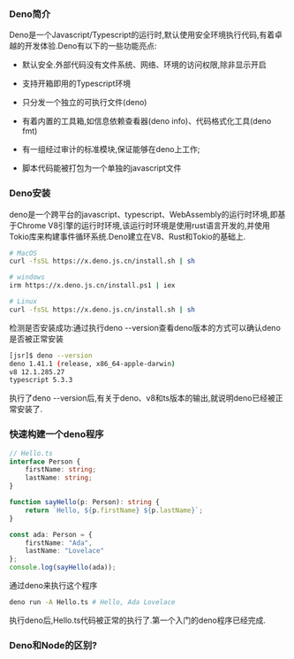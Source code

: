 ### Deno简介

Deno是一个Javascript/Typescript的运行时,默认使用安全环境执行代码,有着卓越的开发体验.Deno有以下的一些功能亮点:

- 默认安全.外部代码没有文件系统、网络、环境的访问权限,除非显示开启

- 支持开箱即用的Typescript环境

- 只分发一个独立的可执行文件(deno)

- 有着内置的工具箱,如信息依赖查看器(deno info)、代码格式化工具(deno fmt)

- 有一组经过审计的标准模块,保证能够在deno上工作;

- 脚本代码能被打包为一个单独的javascript文件

### Deno安装

deno是一个跨平台的javascript、typescript、WebAssembly的运行时环境,即基于Chrome V8引擎的运行时环境,该运行时环境是使用rust语言开发的,并使用Tokio库来构建事件循环系统.Deno建立在V8、Rust和Tokio的基础上.

```bash
# MacOS
curl -fsSL https://x.deno.js.cn/install.sh | sh

# windows
irm https://x.deno.js.cn/install.ps1 | iex

# Linux
curl -fsSL https://x.deno.js.cn/install.sh | sh
```

检测是否安装成功:通过执行deno --version查看deno版本的方式可以确认deno是否被正常安装

```bash
[jsr]$ deno --version
deno 1.41.1 (release, x86_64-apple-darwin)
v8 12.1.285.27
typescript 5.3.3
```

执行了deno --version后,有关于deno、v8和ts版本的输出,就说明deno已经被正常安装了.

### 快速构建一个deno程序

```ts
// Hello.ts
interface Person {
    firstName: string;
    lastName: string;
}

function sayHello(p: Person): string {
    return `Hello, ${p.firstName} ${p.lastName}`;
}

const ada: Person = {
    firstName: "Ada",
    lastName: "Lovelace"
};
console.log(sayHello(ada));
```

通过deno来执行这个程序

```bash
deno run -A Hello.ts # Hello, Ada Lovelace
```

执行deno后,Hello.ts代码被正常的执行了.第一个入门的deno程序已经完成.

### Deno和Node的区别?


